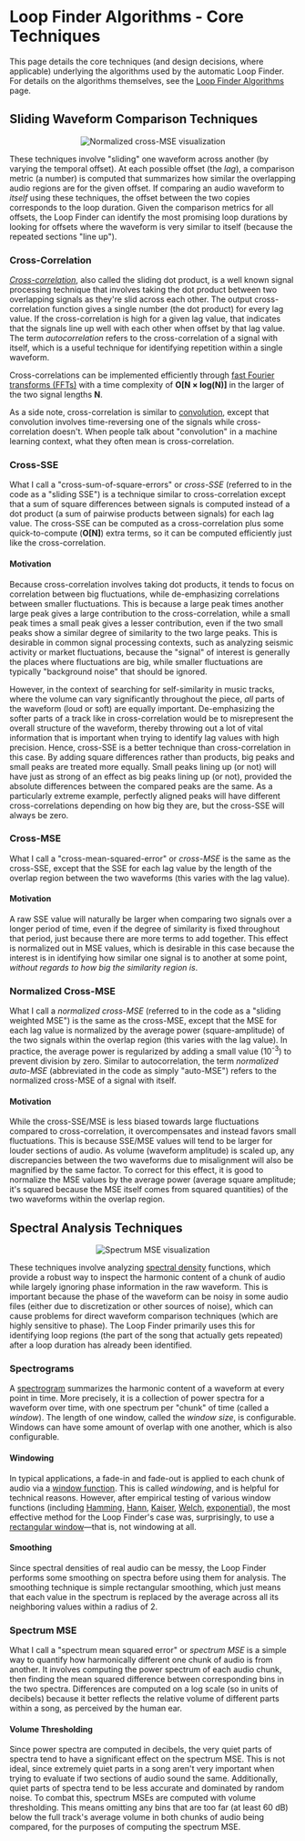 # Loop Finder Algorithms - Core Techniques

This page details the core techniques (and design decisions, where applicable) underlying the algorithms used by the automatic Loop Finder. For details on the algorithms themselves, see the [Loop Finder Algorithms](loopfinder_algorithms.md) page.

## Sliding Waveform Comparison Techniques

<p align="center">
    <img src="../../media/sliding-comparisons.gif" title="Visualization of sliding waveform comparison using the normalized cross-MSE." alt="Normalized cross-MSE visualization">
</p>

These techniques involve "sliding" one waveform across another (by varying the temporal offset). At each possible offset (the *lag*), a comparison metric (a number) is computed that summarizes how similar the overlapping audio regions are for the given offset. If comparing an audio waveform to *itself* using these techniques, the offset between the two copies corresponds to the loop duration. Given the comparison metrics for all offsets, the Loop Finder can identify the most promising loop durations by looking for offsets where the waveform is very similar to itself (because the repeated sections "line up").

### Cross-Correlation

[*Cross-correlation*](https://en.wikipedia.org/wiki/Cross-correlation), also called the sliding dot product, is a well known signal processing technique that involves taking the dot product between two overlapping signals as they're slid across each other. The output cross-correlation function gives a single number (the dot product) for every lag value. If the cross-correlation is high for a given lag value, that indicates that the signals line up well with each other when offset by that lag value. The term *autocorrelation* refers to the cross-correlation of a signal with itself, which is a useful technique for identifying repetition within a single waveform.

Cross-correlations can be implemented efficiently through [fast Fourier transforms (FFTs)](https://en.wikipedia.org/wiki/Fast_Fourier_transform) with a time complexity of **O[N × log(N)]** in the larger of the two signal lengths **N**.

As a side note, cross-correlation is similar to [convolution](https://en.wikipedia.org/wiki/Convolution), except that convolution involves time-reversing one of the signals while cross-correlation doesn't. When people talk about "convolution" in a machine learning context, what they often mean is cross-correlation.

### Cross-SSE

What I call a "cross-sum-of-square-errors" or *cross-SSE* (referred to in the code as a "sliding SSE") is a technique similar to cross-correlation except that a sum of square differences between signals is computed instead of a dot product (a sum of pairwise products between signals) for each lag value. The cross-SSE can be computed as a cross-correlation plus some quick-to-compute (**O[N]**) extra terms, so it can be computed efficiently just like the cross-correlation.

#### Motivation

Because cross-correlation involves taking dot products, it tends to focus on correlation between big fluctuations, while de-emphasizing correlations between smaller fluctuations. This is because a large peak times another large peak gives a large contribution to the cross-correlation, while a small peak times a small peak gives a lesser contribution, even if the two small peaks show a similar degree of similarity to the two large peaks. This is desirable in common signal processing contexts, such as analyzing seismic activity or market fluctuations, because the "signal" of interest is generally the places where fluctuations are big, while smaller fluctuations are typically "background noise" that should be ignored.

However, in the context of searching for self-similarity in music tracks, where the volume can vary significantly throughout the piece, *all* parts of the waveform (loud or soft) are equally important. De-emphasizing the softer parts of a track like in cross-correlation would be to misrepresent the overall structure of the waveform, thereby throwing out a lot of vital information that is important when trying to identify lag values with high precision. Hence, cross-SSE is a better technique than cross-correlation in this case. By adding square differences rather than products, big peaks and small peaks are treated more equally. Small peaks lining up (or not) will have just as strong of an effect as big peaks lining up (or not), provided the absolute differences between the compared peaks are the same. As a particularly extreme example, perfectly aligned peaks will have different cross-correlations depending on how big they are, but the cross-SSE will always be zero.

### Cross-MSE

What I call a "cross-mean-squared-error" or *cross-MSE* is the same as the cross-SSE, except that the SSE for each lag value by the length of the overlap region between the two waveforms (this varies with the lag value).

#### Motivation

A raw SSE value will naturally be larger when comparing two signals over a longer period of time, even if the degree of similarity is fixed throughout that period, just because there are more terms to add together. This effect is normalized out in MSE values, which is desirable in this case because the interest is in identifying how similar one signal is to another at some point, *without regards to how big the similarity region is*.

### Normalized Cross-MSE

What I call a *normalized cross-MSE* (referred to in the code as a "sliding weighted MSE") is the same as the cross-MSE, except that the MSE for each lag value is normalized by the average power (square-amplitude) of the two signals within the overlap region (this varies with the lag value). In practice, the average power is regularized by adding a small value (10<sup>-3</sup>) to prevent division by zero. Similar to autocorrelation, the term *normalized auto-MSE* (abbreviated in the code as simply "auto-MSE") refers to the normalized cross-MSE of a signal with itself.

#### Motivation

While the cross-SSE/MSE is less biased towards large fluctuations compared to cross-correlation, it overcompensates and instead favors small fluctuations. This is because SSE/MSE values will tend to be larger for louder sections of audio. As volume (waveform amplitude) is scaled up, any discrepancies between the two waveforms due to misalignment will also be magnified by the same factor. To correct for this effect, it is good to normalize the MSE values by the average power (average square amplitude; it's squared because the MSE itself comes from squared quantities) of the two waveforms within the overlap region.


## Spectral Analysis Techniques

<p align="center">
    <img src="../../media/spectral-analysis.gif" title="Visualization of spectral analysis using the spectrum MSE." alt="Spectrum MSE visualization">
</p>

These techniques involve analyzing [spectral density](https://en.wikipedia.org/wiki/Spectral_density) functions, which provide a robust way to inspect the harmonic content of a chunk of audio while largely ignoring phase information in the raw waveform. This is important because the phase of the waveform can be noisy in some audio files (either due to discretization or other sources of noise), which can cause problems for direct waveform comparison techniques (which are highly sensitive to phase). The Loop Finder primarily uses this for identifying loop regions (the part of the song that actually gets repeated) after a loop duration has already been identified.

### Spectrograms

A [spectrogram](https://en.wikipedia.org/wiki/Spectrogram) summarizes the harmonic content of a waveform at every point in time. More precisely, it is a collection of power spectra for a waveform over time, with one spectrum per "chunk" of time (called a *window*). The length of one window, called the *window size*, is configurable. Windows can have some amount of overlap with one another, which is also configurable.

#### Windowing

In typical applications, a fade-in and fade-out is applied to each chunk of audio via a [window function](https://en.wikipedia.org/wiki/Window_function). This is called *windowing*, and is helpful for technical reasons. However, after empirical testing of various window functions (including [Hamming](https://en.wikipedia.org/wiki/Window_function#Hann_and_Hamming_windows), [Hann](https://en.wikipedia.org/wiki/Window_function#Hann_and_Hamming_windows), [Kaiser](https://en.wikipedia.org/wiki/Window_function#Kaiser_window), [Welch](https://en.wikipedia.org/wiki/Window_function#Welch_window), [exponential](https://en.wikipedia.org/wiki/Window_function#Exponential_or_Poisson_window)), the most effective method for the Loop Finder's case was, surprisingly, to use a [rectangular window](https://en.wikipedia.org/wiki/Window_function#Rectangular_window)—that is, not windowing at all.

#### Smoothing

Since spectral densities of real audio can be messy, the Loop Finder performs some smoothing on spectra before using them for analysis. The smoothing technique is simple rectangular smoothing, which just means that each value in the spectrum is replaced by the average across all its neighboring values within a radius of 2.

### Spectrum MSE

What I call a "spectrum mean squared error" or *spectrum MSE* is a simple way to quantify how harmonically different one chunk of audio is from another. It involves computing the power spectrum of each audio chunk, then finding the mean squared difference between corresponding bins in the two spectra. Differences are computed on a log scale (so in units of decibels) because it better reflects the relative volume of different parts within a song, as perceived by the human ear.

#### Volume Thresholding

Since power spectra are computed in decibels, the very quiet parts of spectra tend to have a significant effect on the spectrum MSE. This is not ideal, since extremely quiet parts in a song aren't very important when trying to evaluate if two sections of audio sound the same. Additionally, quiet parts of spectra tend to be less accurate and dominated by random noise. To combat this, spectrum MSEs are computed with volume thresholding. This means omitting any bins that are too far (at least 60 dB) below the full track's average volume in both chunks of audio being compared, for the purposes of computing the spectrum MSE.